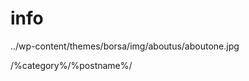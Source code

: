 # info

../wp-content/themes/borsa/img/aboutus/aboutone.jpg

<?PHP bloginfo('template_url');?>

/%category%/%postname%/
